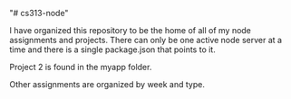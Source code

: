 "# cs313-node" 

I have organized this repository to be the home of all of my node assignments and projects. There can only be one active node server at a time and there is a single package.json that points to it.

Project 2 is found in the myapp folder.

Other assignments are organized by week and type.
